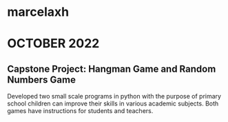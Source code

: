 # marcelaxh

# OCTOBER 2022

## Capstone Project: Hangman Game and Random Numbers Game 

Developed two small scale programs in python with the purpose of primary school children can improve their skills in various academic subjects. Both games have instructions for students and teachers.
